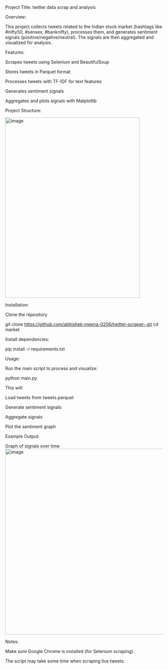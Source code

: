 Project Title:  twitter data scrap and analysis

Overview:

This project collects tweets related to the Indian stock market (hashtags like #nifty50, #sensex, #banknifty), processes them, and generates sentiment signals (positive/negative/neutral).
The signals are then aggregated and visualized for analysis.




Features:

Scrapes tweets using Selenium and BeautifulSoup

Stores tweets in Parquet format

Processes tweets with TF-IDF for text features

Generates sentiment signals

Aggregates and plots signals with Matplotlib




Project Structure:




<img width="430" height="576" alt="image" src="https://github.com/user-attachments/assets/2c2715e0-6032-4f6a-a36d-f4b9c0438568" />






Installation:

Clone the repository

git clone https://github.com/abhishek-meena-0206/twitter-scraper-.git
cd market




Install dependencies:

pip install -r requirements.txt





Usage:

Run the main script to process and visualize:

python main.py





This will:

Load tweets from tweets.parquet

Generate sentiment signals

Aggregate signals

Plot the sentiment graph






Example Output:

Graph of signals over time
<img width="998" height="594" alt="image" src="https://github.com/user-attachments/assets/13d34322-96fc-4024-b964-dbe07e8fd6cc" />




Notes:

Make sure Google Chrome is installed (for Selenium scraping).

The script may take some time when scraping live tweets.
